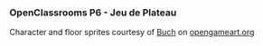 ### OpenClassrooms P6 - Jeu de Plateau

Character and floor sprites courtesy of [Buch](http://opengameart.org/users/buch) on [opengameart.org](http://opengameart.org/)